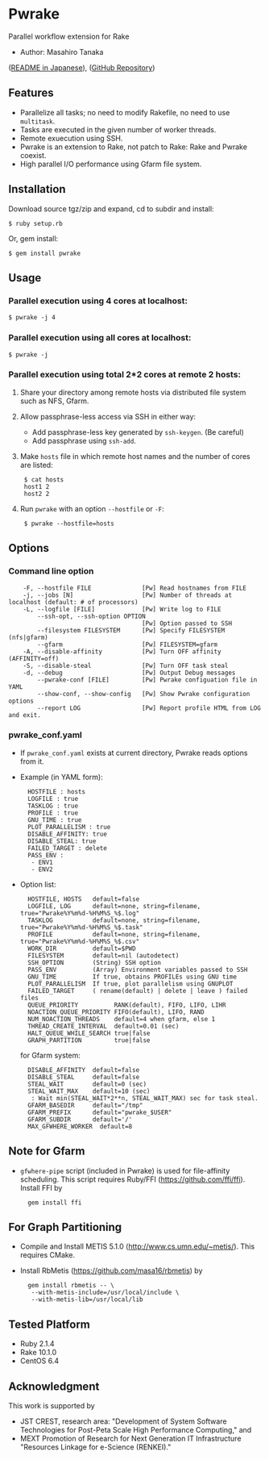 # Pwrake

Parallel workflow extension for Rake
* Author: Masahiro Tanaka

([README in Japanese](https://github.com/masa16/pwrake/wiki/Pwrake.ja)),
([GitHub Repository](https://github.com/masa16/pwrake))

## Features

* Parallelize all tasks; no need to modify Rakefile, no need to use `multitask`.
* Tasks are executed in the given number of worker threads.
* Remote exuecution using SSH.
* Pwrake is an extension to Rake, not patch to Rake: Rake and Pwrake coexist.
* High parallel I/O performance using Gfarm file system.

## Installation

Download source tgz/zip and expand, cd to subdir and install:

    $ ruby setup.rb

Or, gem install:

    $ gem install pwrake

## Usage

### Parallel execution using 4 cores at localhost:

    $ pwrake -j 4

### Parallel execution using all cores at localhost:

    $ pwrake -j

### Parallel execution using total 2*2 cores at remote 2 hosts:

1. Share your directory among remote hosts via distributed file system such as NFS, Gfarm.
2. Allow passphrase-less access via SSH in either way:
   * Add passphrase-less key generated by `ssh-keygen`.  (Be careful)
   * Add passphrase using `ssh-add`.
3. Make `hosts` file in which remote host names and the number of cores are listed:

        $ cat hosts
        host1 2
        host2 2

4. Run `pwrake` with an option `--hostfile` or `-F`:

        $ pwrake --hostfile=hosts

## Options

### Command line option

        -F, --hostfile FILE              [Pw] Read hostnames from FILE
        -j, --jobs [N]                   [Pw] Number of threads at localhost (default: # of processors)
        -L, --logfile [FILE]             [Pw] Write log to FILE
            --ssh-opt, --ssh-option OPTION
                                         [Pw] Option passed to SSH
            --filesystem FILESYSTEM      [Pw] Specify FILESYSTEM (nfs|gfarm)
            --gfarm                      [Pw] FILESYSTEM=gfarm
        -A, --disable-affinity           [Pw] Turn OFF affinity (AFFINITY=off)
        -S, --disable-steal              [Pw] Turn OFF task steal
        -d, --debug                      [Pw] Output Debug messages
            --pwrake-conf [FILE]         [Pw] Pwrake configuation file in YAML
            --show-conf, --show-config   [Pw] Show Pwrake configuration options
            --report LOG                 [Pw] Report profile HTML from LOG and exit.

### pwrake_conf.yaml

* If `pwrake_conf.yaml` exists at current directory, Pwrake reads options from it.
* Example (in YAML form):

        HOSTFILE : hosts
        LOGFILE : true
        TASKLOG : true
        PROFILE : true
        GNU_TIME : true
        PLOT_PARALLELISM : true
        DISABLE_AFFINITY: true
        DISABLE_STEAL: true
        FAILED_TARGET : delete
        PASS_ENV :
         - ENV1
         - ENV2

* Option list:

        HOSTFILE, HOSTS   default=false
        LOGFILE, LOG      default=none, string=filename, true="Pwrake%Y%m%d-%H%M%S_%$.log"
        TASKLOG           default=none, string=filename, true="Pwrake%Y%m%d-%H%M%S_%$.task"
        PROFILE           default=none, string=filename, true="Pwrake%Y%m%d-%H%M%S_%$.csv"
        WORK_DIR          default=$PWD
        FILESYSTEM        default=nil (autodetect)
        SSH_OPTION        (String) SSH option
        PASS_ENV          (Array) Environment variables passed to SSH
        GNU_TIME          If true, obtains PROFILEs using GNU time
        PLOT_PARALLELISM  If true, plot parallelism using GNUPLOT
        FAILED_TARGET     ( rename(default) | delete | leave ) failed files
        QUEUE_PRIORITY          RANK(default), FIFO, LIFO, LIHR
        NOACTION_QUEUE_PRIORITY FIFO(default), LIFO, RAND
        NUM_NOACTION_THREADS    default=4 when gfarm, else 1
        THREAD_CREATE_INTERVAL  default=0.01 (sec)
        HALT_QUEUE_WHILE_SEARCH true|false
        GRAPH_PARTITION         true|false

  for Gfarm system:

        DISABLE_AFFINITY  default=false
        DISABLE_STEAL     default=false
        STEAL_WAIT        default=0 (sec)
        STEAL_WAIT_MAX    default=10 (sec)
         : Wait min(STEAL_WAIT*2**n, STEAL_WAIT_MAX) sec for task steal.
        GFARM_BASEDIR     default="/tmp"
        GFARM_PREFIX      default="pwrake_$USER"
        GFARM_SUBDIR      default='/'
        MAX_GFWHERE_WORKER  default=8

## Note for Gfarm

* `gfwhere-pipe` script (included in Pwrake) is used for file-affinity scheduling.
  This script requires Ruby/FFI (https://github.com/ffi/ffi). Install FFI by

        gem install ffi

## For Graph Partitioning

* Compile and Install METIS 5.1.0 (http://www.cs.umn.edu/~metis/). This requires CMake.

* Install RbMetis (https://github.com/masa16/rbmetis) by

        gem install rbmetis -- \
         --with-metis-include=/usr/local/include \
         --with-metis-lib=/usr/local/lib

## Tested Platform

* Ruby 2.1.4
* Rake 10.1.0
* CentOS 6.4

## Acknowledgment

This work is supported by
* JST CREST, research area: "Development of System Software Technologies for Post-Peta Scale High Performance Computing," and
* MEXT Promotion of Research for Next Generation IT Infrastructure "Resources Linkage for e-Science (RENKEI)."
